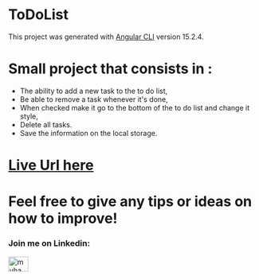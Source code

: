 # ToDoList

This project was generated with [Angular CLI](https://github.com/angular/angular-cli) version 15.2.4.

# Small project that consists in :

- The ability to add a new task to the to do list,
- Be able to remove a task whenever it's done,
- When checked make it go to the bottom of the to do list and change it style,
- Delete all tasks.
- Save the information on the local storage.


# [Live Url here](https://to-do-list-angular-tan.vercel.app)



# Feel free to give any tips or ideas on how to improve!



<h3 align="left">Join me on Linkedin: </h3>
<p align="left">
<a href="https://www.linkedin.com/in/joaomatosdevelopment/" target="_blank"><img align="center" src="https://raw.githubusercontent.com/rahuldkjain/github-profile-readme-generator/master/src/images/icons/Social/linked-in-alt.svg" alt="muhammad-nurcholis-112b73162" height="30" width="40" /></a>
</p>
